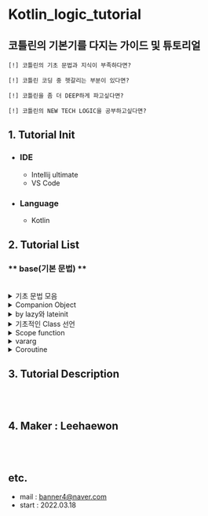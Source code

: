 # Kotlin_logic_tutorial

## 코틀린의 기본기를 다지는 가이드 및 튜토리얼

    [!] 코틀린의 기초 문법과 지식이 부족하다면?

    [!] 코틀린 코딩 중 헷갈리는 부분이 있다면?

    [!] 코틀린을 좀 더 DEEP하게 파고싶다면?

    [!] 코틀린의 NEW TECH LOGIC을 공부하고싶다면?

## 1. Tutorial Init

-   ### IDE
    -   Intellij ultimate
    -   VS Code
-   ### Language
    -   Kotlin

## 2. Tutorial List

### ** base(기본 문법) **

<br>
<details>
  <summary> 기초 문법 모음 </summary>
  <br>
  <p>1. var/val</p>
  <p>2. nullable(?와 !!)</p>
  <p>3. 조건식</p>
  <p>4. Any와 instanceof</p>
  <p>5. When</p>
  <p>6. loop(for, while)</p>
  <p>7. null과 not-null(안전 호출, 엘비스 연산자)</p>
  <p>8. object</p>
  <p>base/BaseGrammer.kt</p>
</details>
<details>
  <summary> Companion Object </summary>
  <br>
  <p>companion object는 간단하게, Java에서의 static한 느낌의 singleton object 라고 이해하면 된다.</p>
  <p>base/CompanionObject.kt</p>
</details>
<details>
  <summary> by lazy와 lateinit </summary>
  <br>
  <p>lateinit은 처음 값의 Type만 지정해주고, 실제 값까지 함께 선언하지 않는다. 이후에 값을 지정해줘야 함</p>
  <p>by lazy는 read-only 느낌으로, 변할 수 있는 값을 활용해 고정 값을 대입할 때 주로 사용된다. val만 선언 가능</p>
  <p>base/Lazy.kt</p>
</details>
<details>
  <summary> 기초적인 Class 선언 </summary>
  <br>
  <p>case 1. default 선언</p>
  <p>case 2. 생성자의 parameter가 없을 경우 () 생략 가능</p>
  <p>case 3. class parameter에 var/val 변수를 선언하면, 클래스 내부 멤버변수 및 생성자 선언을 동시에 할 수 있다.</p>
  <p>case 4. class parameter에 일반 변수를 받게 되면, 클래스 내부 멤버변수로 선언되지 않는다.</p>
  <p>case 5. class parameter로 받은 일반 변수 값을 클래스 내부 멤버변수에 초기화한다.</p>
  <p>case 6. init(기본 생성자가 호출된 직후 바로 실행되는 코드 블럭</p>
  <p>case 7. constructor(보조 생성자. 추가적인 생성자 함수를 작성하고 싶을 때 활용)</p>
  <p>case 8. class parameter에 받은 일반 변수의 Default 값 설정 가능.</p>
  <p>base/BaseClass.kt</p>
</details>
<details>
  <summary> Scope function </summary>
  <br>
  <p>Scope function은 상위 Context Object를 코드 블럭 내에서 활용해 만들고, 이를 실행할 수 있게 하는 함수. (자유롭게 연계 가능)</p>
  <p>let</p>
  <p>run</p>
  <p>apply</p>
  <p>also</p>
  <p>with</p>
  <p>takeIf / takeUnless</p>
  <p>base/Scope.kt</p>
</details>
<details>
  <summary> vararg </summary>
  <br>
  <p>가변인자. 즉, 매개변수의 개수를 동적으로 지정해 줄 수 있게 하는 변수.</p>
  <p>base/Vararg.kt</p>
</details>
<details>
  <summary> Coroutine </summary>
  <br>
  <p>suspend function</p>
  <p>비동기 실행중인 coroutine 함수를 잠시 중지시킬 수 있는 함수를 설정(표시)한 것.</p>
  <p>coroutine/SuspendFunc.kt</p>
</details>

## 3. Tutorial Description

<br/>
<br/>

## 4. Maker : Leehaewon

<br/>
<br/>

## etc.

-   mail : banner4@naver.com
-   start : 2022.03.18
